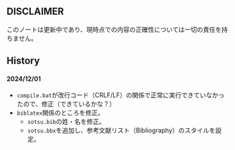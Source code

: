 ## DISCLAIMER

このノートは更新中であり、現時点での内容の正確性については一切の責任を持ちません。



## History

#### 2024/12/01

- `compile.bat`が改行コード（CRLF/LF）の関係で正常に実行できていなかったので、修正（できているかな？）
- `biblatex`関係のところを修正。
  - `sotsu.bib`の姓・名を修正。
  - `sotsu.bbx`を追加し、参考文献リスト（Bibliography）のスタイルを設定。
